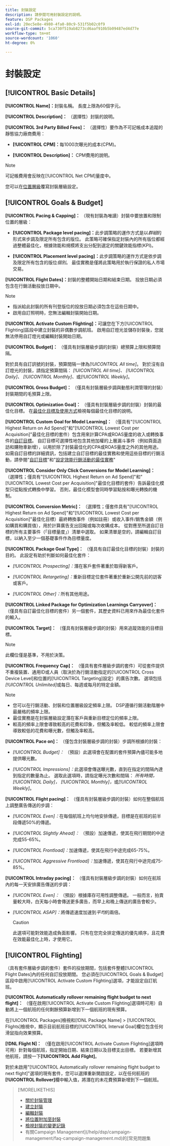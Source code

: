 ```yaml
---
title: 封裝設定
description: 請參閱可用封裝設定的說明。
feature: DSP Packages
exl-id: 20ec5e8e-4980-4fa0-80c9-531f5b02c0f9
source-git-commit: 5ca730f519ab8273cd6aaf910b5b09487ed4d77e
workflow-type: tm+mt
source-wordcount: '1060'
ht-degree: 0%

---
```


# 封裝設定

## [!UICONTROL Basic Details]

**[!UICONTROL Name]：**&#x200B;封裝名稱。 長度上限為60個字元。

**[!UICONTROL Description]：** （選擇性）封裝的說明。

**[!UICONTROL 3rd Party Billed Fees]：** （選擇性）要作為不可記帳成本追蹤的靜態協力廠商費用：

* **[!UICONTROL CPM]：**&#x200B;每1000次曝光的成本(CPM)。

* **[!UICONTROL Description]：** CPM費用的說明。

>[!NOTE]
>
>可記帳費用會反映在[!UICONTROL Net CPM]量度中。

您可以在[位置層級](/help/dsp/campaign-management/placements/placement-settings.md)覆寫封裝層級設定。

## [!UICONTROL Goals & Budget]

**[!UICONTROL Pacing & Capping]：** （現有封裝為唯讀）封裝中要放置和限制位置的層級：

* **[!UICONTROL Package level pacing]：**&#x200B;此步調策略的運作方式是以&#x200B;*群組*&#x200B;的形式來步調及限定所有包含的版位。 此策略可確保指定封裝內的所有版位都經過整體最佳化，根據效能和規模將支出分配到選定的關鍵效能指標(KPI)。

* **[!UICONTROL Placement level pacing]：**&#x200B;此步調策略的運作方式是依步調及限定所有包含的版位&#x200B;*個別*。 最佳實務是僅將此策略用於執行保證的私人市場交易。

**[!UICONTROL Flight Dates]：**&#x200B;封裝的整體開始日期和結束日期。 投放日期必須包含在行銷活動投放日期中。

>[!NOTE]
>
>* 指派給此封裝的所有刊登版位的投放日期必須包含在這些日期中。
> * 啟用自訂照明時，您無法編輯封裝開始日期。

**[!UICONTROL Activate Custom Flighting]：**&#x200B;可讓您在下方[!UICONTROL Flighting]區段中建立封裝的非偶數步調航班。 啟用自訂燈光並儲存封裝後，您就無法停用自訂燈光或編輯封裝開始日期。

**[!UICONTROL Budget]：** （僅具有封裝層級步調的封裝）總預算上限和預算間隔。

對於具有自訂訊號的封裝，預算間隔一律為&#x200B;*[!UICONTROL All time]*。 對於沒有自訂燈光的封裝，請指定預算間隔： *[!UICONTROL All time]、* *[!UICONTROL Daily]、* *[!UICONTROL Monthly]、*&#x200B;或&#x200B;*[!UICONTROL Weekly]*。

**[!UICONTROL Gross Budget]：** （僅具有封裝層級步調與動態利潤管理的封裝）封裝期間的毛預算上限。

**[!UICONTROL Optimization Goal]：** （僅具有封裝層級步調的封裝）封裝的最佳化目標。 在[最佳化目標及使用方式](/help/dsp/optimization/optimization-goals.md)檢視每個最佳化目標的說明。

**[!UICONTROL Custom Goal for Model Learning]：** （僅具有&quot;[!UICONTROL Highest Return on Ad Spend]&quot;和&quot;[!UICONTROL Lowest Cost per Acquisition]&quot;最佳化目標的套件）包含用來計算CPA或ROAS量度的收入或轉換事件的[自訂目標](/help/dsp/optimization/custom-goal.md)。 自訂目標可選擇性地包含其他加權的上層漏斗事件（例如頁面造訪和購物車新增），以用於除了封裝最佳化的CPA或ROAS量度之外的其他用途。 如需自訂目標的詳細資訊，包括建立自訂目標的最佳實務和使用這些目標的行銷活動，請參閱&quot;[自訂目標](/help/dsp/optimization/custom-goal.md)&quot;和&quot;[設定效能行銷活動的最佳實務](/help/dsp/optimization/campaign-best-practices-performance.md)&quot;<!-- At some point, all of the objectives will be prefixed with "ADSP_," but probably that won't show up in the Custom Goal list in the DSP UI. -->

**[!UICONTROL Consider Only Click Conversions for Model Learning]：** （選擇性；僅具有&quot;[!UICONTROL Highest Return on Ad Spend]&quot;和&quot;[!UICONTROL Lowest Cost per Acquisition]&quot;最佳化目標的套件）告訴最佳化模型只從點按式轉換中學習。 否則，最佳化模型會同時學習點按和曝光轉換的機制。

**[!UICONTROL Conversion Metric]：** （選擇性；僅套件具有&quot;[!UICONTROL Highest Return on Ad Spend]&quot;和&quot;[!UICONTROL Lowest Cost per Acquisition]&quot;最佳化目標）最終轉換事件（例如註冊）或收入事件/銷售金額（例如購買和購買值），用於計算廣告支出回報或每次收購成本。 從對應至所選自訂目標的所有主要事件（「目標量度」）清單中選取。 如果清單是空的，請編輯自訂目標，以納入至少一個基礎事件作為目標量度。

**[!UICONTROL Package Goal Type]：** （僅具有自訂最佳化目標的封裝）封裝的目的。 此設定有助於判斷如何最佳化套件：

* *[!UICONTROL Prospecting]：*&#x200B;潛在客戶套件著重於取得新客戶。

* *[!UICONTROL Retargeting]：*&#x200B;重新目標定位套件著重於重新公開先前的訪客或客戶。

* *[!UICONTROL Other]：*&#x200B;所有其他用途。

**[!UICONTROL Linked Package for Optimization Learnings Carryover]：** （僅具有自訂最佳化目標的套件）另一個套件，其歷史資料已用來作為最佳化套件的輸入。

**[!UICONTROL Target]：** （僅具有封裝層級步調的封裝）用來追蹤效能的目標目標。

>[!NOTE]
>
>此欄位僅是基準，不用於決策。

**[!UICONTROL Frequency Cap]：** （僅具有套件層級步調的套件）可從套件提供不重複裝置、通用ID或人員（取決於為行銷活動指定的[!UICONTROL Cross Device Level]和位置的[!UICONTROL Targeting]設定）的廣告次數。 選項包括&#x200B;*[!UICONTROL Unlimited]*&#x200B;或每日、每週或每月的特定金額。

>[!NOTE]
>
>* 您可以在行銷活動、封裝和位置層級設定頻率上限。 DSP遵循行銷活動階層中最嚴格的頻率上限。
>* 最佳實務是在封裝層級設定潛在客戶與重新目標定位的頻率上限。
> * 較高的頻率上限會導致較高的花費和印象，但觸及率較低。 較低的頻率上限會導致較低的花費和曝光數，但觸及率較高。

**[!UICONTROL Pace on]：** （僅包含封裝層級步調的封裝）步調所根據的封裝：

* *[!UICONTROL Budget]：* （預設）此選項會在配置的套件預算內儘可能多地提供曝光數。

* *[!UICONTROL Impressions]：*&#x200B;此選項會傳送曝光數，直到在指定的間隔內達到指定的數量為止。 選取此選項時，請指定曝光次數和間隔： *所有時間，* *[!UICONTROL Daily]，* *[!UICONTROL Monthly]，*&#x200B;或&#x200B;*[!UICONTROL Weekly]*。

**[!UICONTROL Flight pacing]：** （僅具有封裝層級步調的封裝）如何在整個航班上調整廣告傳送的步調：

* *[!UICONTROL Even]：*&#x200B;在每個航班上均勻地安排傳遞，目標是在航班的前半段傳遞50%的傳遞。

* *[!UICONTROL Slightly Ahead]：* （預設）加速傳遞，使其在飛行期間的中途完成55-65%。

* *[!UICONTROL Frontload]：*&#x200B;加速傳遞，使其在飛行中途完成65-75%。

* *[!UICONTROL Aggressive Frontload]：*&#x200B;加速傳遞，使其在飛行中途完成75-85%。

**[!UICONTROL Intraday pacing]：** （僅具有封裝層級步調的封裝）如何在航班內的每一天安排廣告傳送的步調：

* *[!UICONTROL Even]：* （預設）根據庫存可用性調整傳遞。 一般而言，拍賣量較大時，白天每小時會傳送更多廣告，而早上和晚上傳送的廣告會較少。

* *[!UICONTROL ASAP]：*&#x200B;將傳遞速度加速到&#x200B;*平均*&#x200B;的兩倍。

  >[!CAUTION]
  >
  >此選項可能對效能造成負面影響。 只有在您完全排定傳送的優先順序，且花費在效能最佳化上時，才使用它。

## [!UICONTROL Flighting]

（具有套件層級步調的套件）套件的投放期間，包括套件整體[!UICONTROL Flight Dates]內的任何自訂投放期間。 您必須在[!UICONTROL Goals & Budget]區段中啟用[!UICONTROL Activate Custom Flighting]選項，才能設定自訂航班。

**[!UICONTROL Automatically rollover remaining flight budget to next flight]：** （僅在啟用[!UICONTROL Activate Custom Flighting]選項時可用）自動將上一個航班的任何剩餘預算新增到下一個航班的現有預算。

在[!UICONTROL Packages]檢視和[!DNL Package Name] > [!UICONTROL Flights]檢視中，顯示目前航班目標的[!UICONTROL Interval Goal]欄位包含任何滑鼠指向效果預算。

**[!DNL Flight N]：** （僅在啟用[!UICONTROL Activate Custom Flighting]選項時可用）針對每個航班，指定開始日期、結束日期以及目標支出目標。 若要新增其他航班，請按一下&#x200B;**[!UICONTROL Add Flight]**。

對於未啟用&quot;[!UICONTROL Automatically rollover remaining flight budget to next flight]&quot;選項的現有套件，您可以選擇重新開啟設定，以在任何航班的&#x200B;**[!UICONTROL Rollover]**&#x200B;欄中輸入值，將潛在的未花費預算新增到下一個航班。

>[!MORELIKETHIS]
>
>* [關於封裝管理](package-about.md)
>* [建立封裝](package-create.md)
>* [編輯封裝](package-edit.md)
>* [將位置附加至封裝](package-attach-placement.md)
>* [檢視封裝的變更記錄](package-change-log.md)
>* 有關Campaign Management](/help/dsp/campaign-management/faq-campaign-management.md)的[常見問題集
